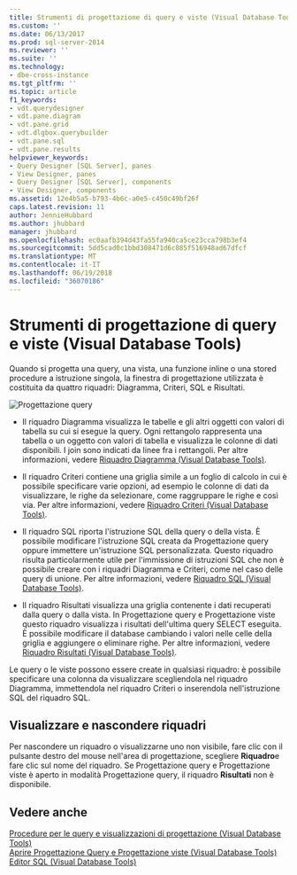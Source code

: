 ```yaml
---
title: Strumenti di progettazione di query e viste (Visual Database Tools) | Microsoft Docs
ms.custom: ''
ms.date: 06/13/2017
ms.prod: sql-server-2014
ms.reviewer: ''
ms.suite: ''
ms.technology:
- dbe-cross-instance
ms.tgt_pltfrm: ''
ms.topic: article
f1_keywords:
- vdt.querydesigner
- vdt.pane.diagram
- vdt.pane.grid
- vdt.dlgbox.querybuilder
- vdt.pane.sql
- vdt.pane.results
helpviewer_keywords:
- Query Designer [SQL Server], panes
- View Designer, panes
- Query Designer [SQL Server], components
- View Designer, components
ms.assetid: 12e4b5a5-b793-4b6c-a0e5-c450c49bf26f
caps.latest.revision: 11
author: JennieHubbard
ms.author: jhubbard
manager: jhubbard
ms.openlocfilehash: ec0aafb394d43fa55fa940ca5ce23cca798b3ef4
ms.sourcegitcommit: 5dd5cad0c1bbd308471d6c885f516948ad67dfcf
ms.translationtype: MT
ms.contentlocale: it-IT
ms.lasthandoff: 06/19/2018
ms.locfileid: "36070186"
---
```

# <a name="query-and-view-designer-tools-visual-database-tools"></a>Strumenti di progettazione di query e viste (Visual Database Tools)
  Quando si progetta una query, una vista, una funzione inline o una stored procedure a istruzione singola, la finestra di progettazione utilizzata è costituita da quattro riquadri: Diagramma, Criteri, SQL e Risultati.  
  
 ![Progettazione query](../../database-engine/media//vs-queryviewdsgpanes.gif "Progettazione query")  
  
-   Il riquadro Diagramma visualizza le tabelle e gli altri oggetti con valori di tabella su cui si esegue la query. Ogni rettangolo rappresenta una tabella o un oggetto con valori di tabella e visualizza le colonne di dati disponibili. I join sono indicati da linee fra i rettangoli. Per altre informazioni, vedere [Riquadro Diagramma &#40;Visual Database Tools&#41;](visual-database-tools.md).  
  
-   Il riquadro Criteri contiene una griglia simile a un foglio di calcolo in cui è possibile specificare varie opzioni, ad esempio le colonne di dati da visualizzare, le righe da selezionare, come raggruppare le righe e così via. Per altre informazioni, vedere [Riquadro Criteri &#40;Visual Database Tools&#41;](criteria-pane-visual-database-tools.md).  
  
-   Il riquadro SQL riporta l'istruzione SQL della query o della vista. È possibile modificare l'istruzione SQL creata da Progettazione query oppure immettere un'istruzione SQL personalizzata. Questo riquadro risulta particolarmente utile per l'immissione di istruzioni SQL che non è possibile creare con i riquadri Diagramma e Criteri, come nel caso delle query di unione. Per altre informazioni, vedere [Riquadro SQL &#40;Visual Database Tools&#41;](sql-pane-visual-database-tools.md).  
  
-   Il riquadro Risultati visualizza una griglia contenente i dati recuperati dalla query o dalla vista. In Progettazione query e Progettazione viste questo riquadro visualizza i risultati dell'ultima query SELECT eseguita. È possibile modificare il database cambiando i valori nelle celle della griglia e aggiungere o eliminare righe. Per altre informazioni, vedere [Riquadro Risultati &#40;Visual Database Tools&#41;](results-pane-visual-database-tools.md).  
  
 Le query o le viste possono essere create in qualsiasi riquadro: è possibile specificare una colonna da visualizzare scegliendola nel riquadro Diagramma, immettendola nel riquadro Criteri o inserendola nell'istruzione SQL del riquadro SQL.  
  
## <a name="displaying-and-hiding-panes"></a>Visualizzare e nascondere riquadri  
 Per nascondere un riquadro o visualizzarne uno non visibile, fare clic con il pulsante destro del mouse nell'area di progettazione, scegliere **Riquadro**e fare clic sul nome del riquadro. Se Progettazione query e Progettazione viste è aperto in modalità Progettazione query, il riquadro **Risultati** non è disponibile.  
  
## <a name="see-also"></a>Vedere anche  
 [Procedure per le query e visualizzazioni di progettazione &#40;Visual Database Tools&#41;](design-queries-and-views-how-to-topics-visual-database-tools.md)   
 [Aprire Progettazione Query e Progettazione viste &#40;Visual Database Tools&#41;](open-the-query-and-view-designer-visual-database-tools.md)   
 [Editor SQL &#40;Visual Database Tools&#41;](sql-editor-visual-database-tools.md)  
  
  